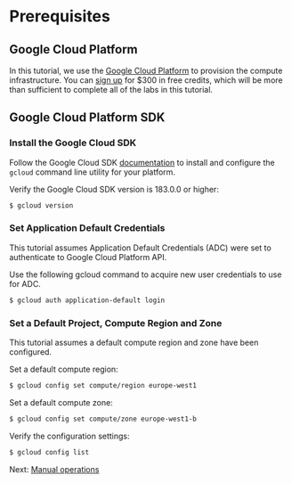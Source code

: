 # Prerequisites

## Google Cloud Platform

In this tutorial, we use the [Google Cloud Platform](https://cloud.google.com/) to provision the compute infrastructure. You can [sign up](https://cloud.google.com/free/) for $300 in free credits, which will be more than sufficient to complete all of the labs in this tutorial.

## Google Cloud Platform SDK

### Install the Google Cloud SDK

Follow the Google Cloud SDK [documentation](https://cloud.google.com/sdk/) to install and configure the `gcloud` command line utility for your platform.

Verify the Google Cloud SDK version is 183.0.0 or higher:

```bash
$ gcloud version
```

### Set Application Default Credentials

This tutorial assumes Application Default Credentials (ADC) were set to authenticate to Google Cloud Platform API.

Use the following gcloud command to acquire new user credentials to use for ADC.

```bash
$ gcloud auth application-default login
```

### Set a Default Project, Compute Region and Zone

This tutorial assumes a default compute region and zone have been configured.

Set a default compute region:

```bash
$ gcloud config set compute/region europe-west1
```

Set a default compute zone:  

```bash
$ gcloud config set compute/zone europe-west1-b
```

Verify the configuration settings:

```bash
$ gcloud config list
```

Next: [Manual operations](02-manual-operations.md)